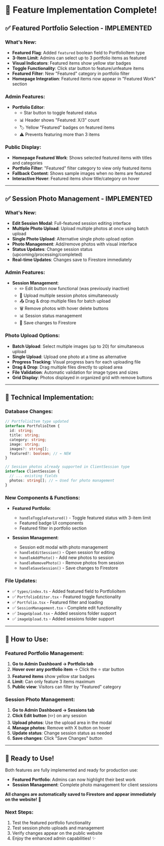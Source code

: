 # 🎉 **Feature Implementation Complete!**

## ✅ **Featured Portfolio Selection - IMPLEMENTED**

### **What's New:**
- **Featured Flag**: Added `featured` boolean field to PortfolioItem type
- **3-Item Limit**: Admins can select up to 3 portfolio items as featured
- **Visual Indicators**: Featured items show yellow star badges
- **Toggle Functionality**: Click star button to feature/unfeature items
- **Featured Filter**: New "Featured" category in portfolio filter
- **Homepage Integration**: Featured items now appear in "Featured Work" section

### **Admin Features:**
- **Portfolio Editor**: 
  - ⭐ Star button to toggle featured status
  - 📊 Header shows "Featured: X/3" count
  - 🏷️ Yellow "Featured" badges on featured items
  - ⚠️ Prevents featuring more than 3 items

### **Public Display:**
- **Homepage Featured Work**: Shows selected featured items with titles and categories
- **Portfolio Filter**: "Featured" filter category to view only featured items
- **Fallback Content**: Shows sample images when no items are featured
- **Interactive Hover**: Featured items show title/category on hover

---

## ✅ **Session Photo Management - IMPLEMENTED**

### **What's New:**
- **Edit Session Modal**: Full-featured session editing interface
- **Multiple Photo Upload**: Upload multiple photos at once using batch upload
- **Single Photo Upload**: Alternative single photo upload option
- **Photo Management**: Add/remove photos with visual interface
- **Status Updates**: Change session status (upcoming/processing/completed)
- **Real-time Updates**: Changes save to Firestore immediately

### **Admin Features:**
- **Session Management**:
  - ✏️ Edit button now functional (was previously inactive)
  - 📸 Upload multiple session photos simultaneously
  - 📤 Drag & drop multiple files for batch upload
  - 🗑️ Remove photos with hover delete buttons
  - 📊 Session status management
  - 💾 Save changes to Firestore

### **Photo Upload Options:**
- **Batch Upload**: Select multiple images (up to 20) for simultaneous upload
- **Single Upload**: Upload one photo at a time as alternative
- **Progress Tracking**: Visual progress bars for each uploading file
- **Drag & Drop**: Drag multiple files directly to upload area
- **File Validation**: Automatic validation for image types and sizes
- **Grid Display**: Photos displayed in organized grid with remove buttons

---

## 🔧 **Technical Implementation:**

### **Database Changes:**
```typescript
// PortfolioItem type updated
interface PortfolioItem {
  id: string;
  title: string;
  category: string;
  image: string;
  images?: string[];
  featured?: boolean; // ← NEW
}

// Session photos already supported in ClientSession type
interface ClientSession {
  // ... existing fields
  photos: string[]; // ← Used for photo management
}
```

### **New Components & Functions:**
- **Featured Portfolio**:
  - `handleToggleFeatured()` - Toggle featured status with 3-item limit
  - Featured badge UI components
  - Featured filter in portfolio section

- **Session Management**:
  - Session edit modal with photo management
  - `handleEditSession()` - Open session for editing
  - `handleAddPhoto()` - Add new photos to session
  - `handleRemovePhoto()` - Remove photos from session
  - `handleSaveSession()` - Save changes to Firestore

### **File Updates:**
- ✅ `types/index.ts` - Added featured field to PortfolioItem
- ✅ `PortfolioEditor.tsx` - Featured toggle functionality
- ✅ `Portfolio.tsx` - Featured filter and loading
- ✅ `SessionManagement.tsx` - Complete edit functionality
- ✅ `ImageUpload.tsx` - Added sessions folder support
- ✅ `imageUpload.ts` - Added sessions folder support

---

## 🎯 **How to Use:**

### **Featured Portfolio Management:**
1. **Go to Admin Dashboard → Portfolio tab**
2. **Hover over any portfolio item** → Click the ⭐ star button
3. **Featured items** show yellow star badges
4. **Limit**: Can only feature 3 items maximum
5. **Public view**: Visitors can filter by "Featured" category

### **Session Photo Management:**
1. **Go to Admin Dashboard → Sessions tab**
2. **Click Edit button** (✏️) on any session
3. **Upload photos**: Use the upload area in the modal
4. **Manage photos**: Remove with X button on hover
5. **Update status**: Change session status as needed
6. **Save changes**: Click "Save Changes" button

---

## 🚀 **Ready to Use!**

Both features are fully implemented and ready for production use:

- **Featured Portfolio**: Admins can now highlight their best work
- **Session Management**: Complete photo management for client sessions

**All changes are automatically saved to Firestore and appear immediately on the website!** 🎉

### **Next Steps:**
1. Test the featured portfolio functionality
2. Test session photo uploads and management
3. Verify changes appear on the public website
4. Enjoy the enhanced admin capabilities! ✨
